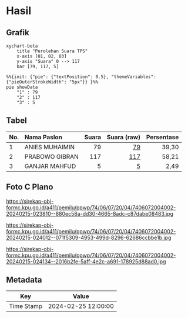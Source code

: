 # Hasil

## Grafik

```mermaid
xychart-beta
    title "Perolehan Suara TPS"
    x-axis [01, 02, 03]
    y-axis "Suara" 0 --> 117
    bar [79, 117, 5]
```

```mermaid
%%{init: {"pie": {"textPosition": 0.5}, "themeVariables": {"pieOuterStrokeWidth": "5px"}} }%%
pie showData
    "1" : 79
    "2" : 117
    "3" : 5
```

## Tabel

| No. | Nama Paslon    | Suara | Suara (raw) | Persentase |
|:--- |:-------------- | -----:| -----------:| ----------:|
| 1   | ANIES MUHAIMIN | 79    | [79][p-1]   | 39,30      |
| 2   | PRABOWO GIBRAN | 117   | [117][p-2]  | 58,21      |
| 3   | GANJAR MAHFUD  | 5     | [5][p-3]    | 2,49       |


[p-1]: https://github.com/gigit-pemilu/pemilu-2024-74-sulawesi-tenggara/blob/main/pilpres/hitung-suara/sub/74-sulawesi-tenggara/sub/06-bombana/sub/07-poleang-barat/sub/2004-ranokomea/sub/002-tps/sub/paslon-1.txt
[p-2]: https://github.com/gigit-pemilu/pemilu-2024-74-sulawesi-tenggara/blob/main/pilpres/hitung-suara/sub/74-sulawesi-tenggara/sub/06-bombana/sub/07-poleang-barat/sub/2004-ranokomea/sub/002-tps/sub/paslon-2.txt
[p-3]: https://github.com/gigit-pemilu/pemilu-2024-74-sulawesi-tenggara/blob/main/pilpres/hitung-suara/sub/74-sulawesi-tenggara/sub/06-bombana/sub/07-poleang-barat/sub/2004-ranokomea/sub/002-tps/sub/paslon-3.txt

## Foto C Plano

https://sirekap-obj-formc.kpu.go.id/a411/pemilu/ppwp/74/06/07/20/04/7406072004002-20240215-023810--880ec58a-dd30-4665-8adc-c87dabe08483.jpg

https://sirekap-obj-formc.kpu.go.id/a411/pemilu/ppwp/74/06/07/20/04/7406072004002-20240215-024012--071f5309-4953-499d-8296-62686ccbbe1b.jpg

https://sirekap-obj-formc.kpu.go.id/a411/pemilu/ppwp/74/06/07/20/04/7406072004002-20240215-024134--2016b2fe-5aff-4e2c-a691-178925d88ad0.jpg


## Metadata

| Key        | Value               |
| ---------- | ------------------- |
| Time Stamp | 2024-02-25 12:00:00 |



